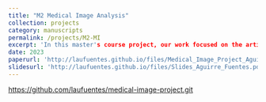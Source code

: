 ```yaml
---
title: "M2 Medical Image Analysis"
collection: projects
category: manuscripts
permalink: /projects/M2-MI
excerpt: 'In this master's course project, our work focused on the article "Efficient globally optimal segmentation of cells in fluorescence microscopy images using level sets and convex energy functionals". We implemented some of the algorithms presented and created 3 different notebooks to explore the effects of energy functions and its parameters over cell images.'
date: 2023
paperurl: 'http://laufuentes.github.io/files/Medical_Image_Project_Aguirre_Fuentes.pdf'
slidesurl: 'http://laufuentes.github.io/files/Slides_Aguirre_Fuentes.pdf'
---
```


https://github.com/laufuentes/medical-image-project.git